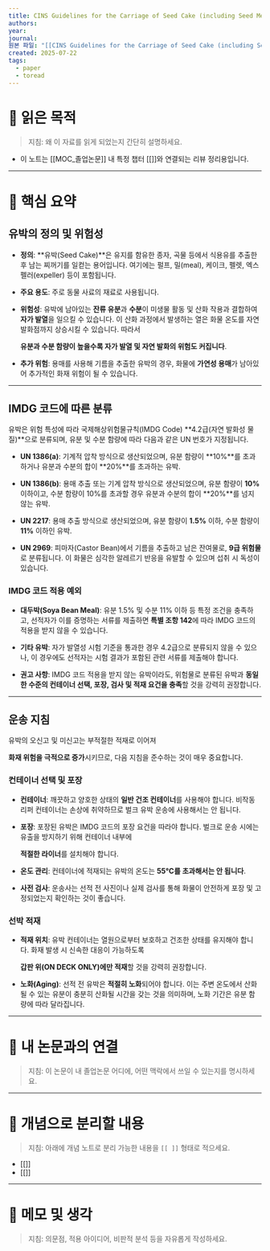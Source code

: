 ```yaml
---
title: CINS Guidelines for the Carriage of Seed Cake (including Seed Meal) in Containers
authors: 
year: 
journal: 
원본 파일: "[[CINS Guidelines for the Carriage of Seed Cake (including Seed Meal) in Containers.pdf]]"
created: 2025-07-22
tags:
  - paper
  - toread
---
```

# 🎯 읽은 목적  
> 지침: 왜 이 자료를 읽게 되었는지 간단히 설명하세요.

- 이 노트는 [[MOC_졸업논문]] 내 특정 챕터 [[]]와 연결되는 리뷰 정리용입니다.  
---

# 🧩 핵심 요약  

## 유박의 정의 및 위험성

- **정의**: **유박(Seed Cake)**은 유지를 함유한 종자, 곡물 등에서 식용유를 추출한 후 남는 찌꺼기를 일컫는 용어입니다. 여기에는 펄프, 밀(meal), 케이크, 펠렛, 엑스펠러(expeller) 등이 포함됩니다.
    
- **주요 용도**: 주로 동물 사료의 재료로 사용됩니다.
    
- **위험성**: 유박에 남아있는 **잔류 유분**과 **수분**이 미생물 활동 및 산화 작용과 결합하여 **자가 발열**을 일으킬 수 있습니다. 이 산화 과정에서 발생하는 열은 화물 온도를 자연 발화점까지 상승시킬 수 있습니다. 따라서
    
    **유분과 수분 함량이 높을수록 자가 발열 및 자연 발화의 위험도 커집니다**.
    
- **추가 위험**: 용매를 사용해 기름을 추출한 유박의 경우, 화물에 **가연성 용매**가 남아있어 추가적인 화재 위험이 될 수 있습니다.
    

---

## IMDG 코드에 따른 분류

유박은 위험 특성에 따라 국제해상위험물규칙(IMDG Code) **4.2급(자연 발화성 물질)**으로 분류되며, 유분 및 수분 함량에 따라 다음과 같은 UN 번호가 지정됩니다.

- **UN 1386(a)**: 기계적 압착 방식으로 생산되었으며, 유분 함량이 **10%**를 초과하거나 유분과 수분의 합이 **20%**를 초과하는 유박.
    
- **UN 1386(b)**: 용매 추출 또는 기계 압착 방식으로 생산되었으며, 유분 함량이 **10%** 이하이고, 수분 함량이 10%를 초과할 경우 유분과 수분의 합이 **20%**를 넘지 않는 유박.
    
- **UN 2217**: 용매 추출 방식으로 생산되었으며, 유분 함량이 **1.5%** 이하, 수분 함량이 **11%** 이하인 유박.
    
- **UN 2969**: 피마자(Castor Bean)에서 기름을 추출하고 남은 잔여물로, **9급 위험물**로 분류됩니다. 이 화물은 심각한 알레르기 반응을 유발할 수 있으며 섭취 시 독성이 있습니다.
    

### IMDG 코드 적용 예외

- **대두박(Soya Bean Meal)**: 유분 1.5% 및 수분 11% 이하 등 특정 조건을 충족하고, 선적자가 이를 증명하는 서류를 제출하면 **특별 조항 142**에 따라 IMDG 코드의 적용을 받지 않을 수 있습니다.
    
- **기타 유박**: 자가 발열성 시험 기준을 통과한 경우 4.2급으로 분류되지 않을 수 있으나, 이 경우에도 선적자는 시험 결과가 포함된 관련 서류를 제출해야 합니다.
    
- **권고 사항**: IMDG 코드 적용을 받지 않는 유박이라도, 위험물로 분류된 유박과 **동일한 수준의 컨테이너 선택, 포장, 검사 및 적재 요건을 충족**할 것을 강력히 권장합니다.
    

---

## 운송 지침

유박의 오신고 및 미신고는 부적절한 적재로 이어져

**화재 위험을 극적으로 증가**시키므로, 다음 지침을 준수하는 것이 매우 중요합니다.

### 컨테이너 선택 및 포장

- **컨테이너**: 깨끗하고 양호한 상태의 **일반 건조 컨테이너**를 사용해야 합니다. 비작동 리퍼 컨테이너는 손상에 취약하므로 벌크 유박 운송에 사용해서는 안 됩니다.
    
- **포장**: 포장된 유박은 IMDG 코드의 포장 요건을 따라야 합니다. 벌크로 운송 시에는 유출을 방지하기 위해 컨테이너 내부에
    
    **적절한 라이너**를 설치해야 합니다.
    
- **온도 관리**: 컨테이너에 적재되는 유박의 온도는 **55°C를 초과해서는 안 됩니다**.
    
- **사전 검사**: 운송사는 선적 전 사진이나 실제 검사를 통해 화물이 안전하게 포장 및 고정되었는지 확인하는 것이 좋습니다.
    

### 선박 적재

- **적재 위치**: 유박 컨테이너는 열원으로부터 보호하고 건조한 상태를 유지해야 합니다. 화재 발생 시 신속한 대응이 가능하도록
    
    **갑판 위(ON DECK ONLY)에만 적재**할 것을 강력히 권장합니다.
    
- **노화(Aging)**: 선적 전 유박은 **적절히 노화**되어야 합니다. 이는 주변 온도에서 산화될 수 있는 유분이 충분히 산화될 시간을 갖는 것을 의미하며, 노화 기간은 유분 함량에 따라 달라집니다.











---

# 🧠 내 논문과의 연결  
> 지침: 이 논문이 내 졸업논문 어디에, 어떤 맥락에서 쓰일 수 있는지를 명시하세요.

---

# 🧩 개념으로 분리할 내용  
> 지침: 아래에 개념 노트로 분리 가능한 내용을 `[[ ]]` 형태로 적으세요.

- [[]]
- [[]]

---

# 💬 메모 및 생각  
> 지침: 의문점, 적용 아이디어, 비판적 분석 등을 자유롭게 작성하세요.
